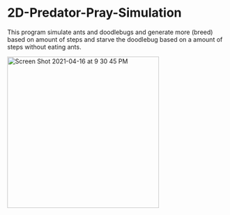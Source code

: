 # 2D-Predator-Pray-Simulation
 This program simulate ants and doodlebugs and generate more (breed) based on amount of steps and starve the doodlebug based on a amount of steps without eating ants.


<img width="348" alt="Screen Shot 2021-04-16 at 9 30 45 PM" src="https://user-images.githubusercontent.com/45988719/115097944-26ced080-9efb-11eb-95fd-6cd32580c5f8.png">

